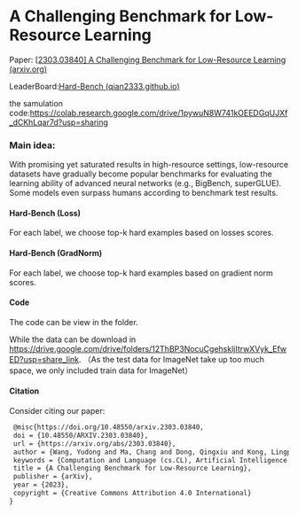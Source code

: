 # A Challenging Benchmark for Low-Resource Learning

Paper: [[2303.03840\] A Challenging Benchmark for Low-Resource Learning (arxiv.org)](https://arxiv.org/abs/2303.03840)

LeaderBoard:[Hard-Bench (qian2333.github.io)](https://qian2333.github.io/Hard-Bench-Web/)

the samulation code:https://colab.research.google.com/drive/1pywuN8W741kOEEDGqUJXf_dCKhLqar7d?usp=sharing

### Main idea:

With promising yet saturated results in high-resource settings, low-resource datasets have gradually become popular benchmarks for evaluating the learning ability of advanced neural networks (e.g., BigBench, superGLUE). Some models even surpass humans according to benchmark test results. 

#### Hard-Bench (Loss)

For each label, we choose top-k hard examples based on losses scores.

#### Hard-Bench (GradNorm)

For each label, we choose top-k hard examples based on gradient norm scores.

#### Code

The code can be view in the folder.

While the data can be download in https://drive.google.com/drive/folders/12ThBP3NocuCgehskljItrwXVyk_EfwED?usp=share_link. （As the test data for ImageNet take up too much space, we only included train data for ImageNet）

#### Citation

Consider citing our paper:

```latex
 @misc{https://doi.org/10.48550/arxiv.2303.03840,
 doi = {10.48550/ARXIV.2303.03840},
 url = {https://arxiv.org/abs/2303.03840},
 author = {Wang, Yudong and Ma, Chang and Dong, Qingxiu and Kong, Lingpeng and Xu, Jingjing},
 keywords = {Computation and Language (cs.CL), Artificial Intelligence (cs.AI), FOS: Computer and information sciences, FOS: Computer and information sciences},
 title = {A Challenging Benchmark for Low-Resource Learning},
 publisher = {arXiv},
 year = {2023},
 copyright = {Creative Commons Attribution 4.0 International}
}

```

